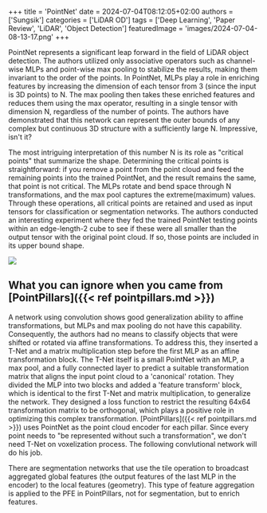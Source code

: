 +++
title = 'PointNet'
date = 2024-07-04T08:12:05+02:00
authors = ['Sungsik']
categories = ['LiDAR OD']
tags = ['Deep Learning', 'Paper Review', 'LiDAR', 'Object Detection']
featuredImage = 'images/2024-07-04-08-13-17.png'
+++

PointNet represents a significant leap forward in the field of LiDAR object detection.
The authors utilized only associative operators such as channel-wise MLPs and point-wise max pooling to stabilize the results, making them invariant to the order of the points.
In PointNet, MLPs play a role in enriching features by increasing the dimension of each tensor from 3 (since the input is 3D points) to N.
The max pooling then takes these enriched features and reduces them using the max operator, resulting in a single tensor with dimension N, regardless of the number of points.
The authors have demonstrated that this network can represent the outer bounds of any complex but continuous 3D structure with a sufficiently large N.
Impressive, isn't it?

The most intriguing interpretation of this number N is its role as "critical points" that summarize the shape.
Determining the critical points is straightforward:
if you remove a point from the point cloud and feed the remaining points into the trained PointNet, and the result remains the same, that point is not critical.
The MLPs rotate and bend space through N transformations, and the max pool captures the extreme(maximum) values.
Through these operations, all critical points are retained and used as input tensors for classification or segmentation networks.
The authors conducted an interesting experiment where they fed the trained PointNet testing points within an edge-length-2 cube to see if these were all smaller than the output tensor with the original point cloud.
If so, those points are included in its upper bound shape.


![](images/2024-07-04-16-35-13.png)

## What you can ignore when you came from [PointPillars]({{< ref pointpillars.md >}})

A network using convolution shows good generalization ability to affine transformations, but MLPs and max pooling do not have this capability.
Consequently, the authors had no means to classify objects that were shifted or rotated via affine transformations.
To address this, they inserted a T-Net and a matrix multiplication step before the first MLP as an affine transformation block.
The T-Net itself is a small PointNet with an MLP, a max pool, and a fully connected layer to predict a suitable transformation matrix that aligns the input point cloud to a 'canonical' rotation.
They divided the MLP into two blocks and added a 'feature transform' block, which is identical to the first T-Net and matrix multiplication, to generalize the network.
They designed a loss function to restrict the resulting 64x64 transformation matrix to be orthogonal, which plays a positive role in optimizing this complex transformation.
[PointPillars]({{< ref pointpillars.md >}}) uses PointNet as the point cloud encoder for each pillar.
Since every point needs to "be represented without such a transformation", we don't need T-Net on voxelization process.
The following convlutional network will do his job.

There are segmentation networks that use the tile operation to broadcast aggregated global features (the output features of the last MLP in the encoder) to the local features (geometry).
This type of feature aggregation is applied to the PFE in PointPillars, not for segmentation, but to enrich features.

